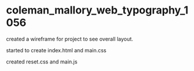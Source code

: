 # coleman_mallory_web_typography_1056

created a wireframe for project to see overall layout.

started to create index.html and main.css

created reset.css and main.js
